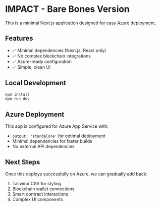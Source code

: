 # IMPACT - Bare Bones Version

This is a minimal Next.js application designed for easy Azure deployment.

## Features

- ✅ Minimal dependencies (Next.js, React only)
- ✅ No complex blockchain integrations
- ✅ Azure-ready configuration
- ✅ Simple, clean UI

## Local Development

```bash
npm install
npm run dev
```

## Azure Deployment

This app is configured for Azure App Service with:

- `output: 'standalone'` for optimal deployment
- Minimal dependencies for faster builds
- No external API dependencies

## Next Steps

Once this deploys successfully on Azure, we can gradually add back:

1. Tailwind CSS for styling
2. Blockchain wallet connections
3. Smart contract interactions
4. Complex UI components
